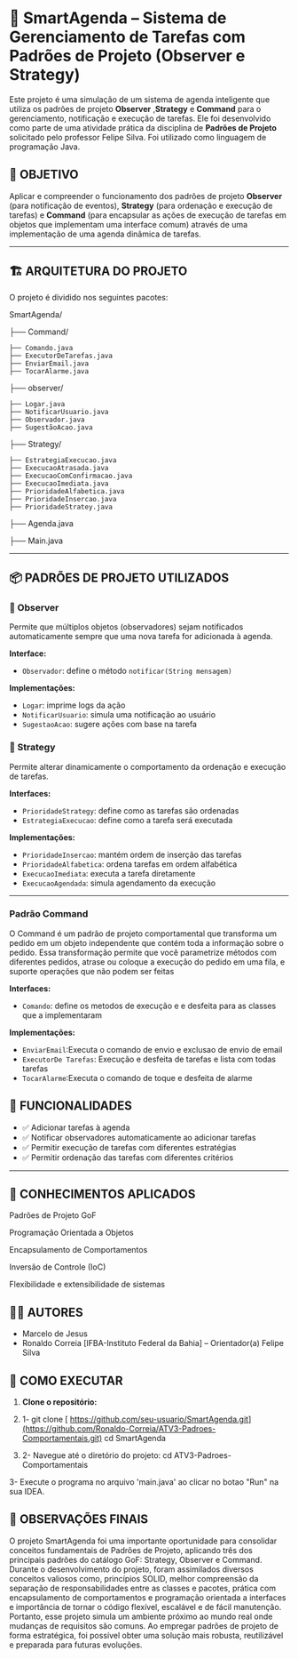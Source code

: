# 🧠 SmartAgenda – Sistema de Gerenciamento de Tarefas com Padrões de Projeto (Observer e Strategy)

Este projeto é uma simulação de um sistema de agenda inteligente que utiliza os padrões de projeto **Observer** ,**Strategy** e **Command** para o gerenciamento, notificação e execução de tarefas. Ele foi desenvolvido como parte de uma atividade prática da disciplina de **Padrões de Projeto** solicitado pelo professor Felipe Silva.
Foi utilizado como linguagem de programação Java.


## 🎯 OBJETIVO

Aplicar e compreender o funcionamento dos padrões de projeto **Observer** (para notificação de eventos), **Strategy** (para ordenação e execução de tarefas) e **Command** (para encapsular as ações de execução de tarefas em objetos que implementam uma interface comum) através de uma implementação de uma agenda dinâmica de tarefas.

---

## 🏗️ ARQUITETURA DO PROJETO

O projeto é dividido nos seguintes pacotes:

SmartAgenda/

├── Command/ 

    ├── Comando.java
    ├── ExecutorDeTarefas.java 
    ├── EnviarEmail.java
    ├── TocarAlarme.java
  
├── observer/ 

    ├── Logar.java 
    ├── NotificarUsuario.java 
    ├── Observador.java
    ├── SugestãoAcao.java
  
├── Strategy/ 

    ├── EstrategiaExecucao.java 
    ├── ExecucaoAtrasada.java
    ├── ExecucaoComConfirmacao.java
    ├── ExecucaoImediata.java
    ├── PrioridadeAlfabetica.java
    ├── PrioridadeInsercao.java
    ├── PrioridadeStratey.java
    
├── Agenda.java 

├── Main.java 


---

## 📦 PADRÕES DE PROJETO UTILIZADOS

### 🔁 Observer

Permite que múltiplos objetos (observadores) sejam notificados automaticamente sempre que uma nova tarefa for adicionada à agenda.

**Interface:**
- `Observador`: define o método `notificar(String mensagem)`

**Implementações:**
- `Logar`: imprime logs da ação
- `NotificarUsuario`: simula uma notificação ao usuário
- `SugestaoAcao`: sugere ações com base na tarefa

### 🧩 Strategy

Permite alterar dinamicamente o comportamento da ordenação e execução de tarefas.

**Interfaces:**
- `PrioridadeStrategy`: define como as tarefas são ordenadas
- `EstrategiaExecucao`: define como a tarefa será executada

**Implementações:**
- `PrioridadeInsercao`: mantém ordem de inserção das tarefas
- `PrioridadeAlfabetica`: ordena tarefas em ordem alfabética
- `ExecucaoImediata`: executa a tarefa diretamente
- `ExecucaoAgendada`: simula agendamento da execução

---

### Padrão Command

O Command é um padrão de projeto comportamental que transforma um pedido em um objeto independente que contém toda a informação sobre o pedido. Essa transformação permite que você parametrize métodos com diferentes pedidos, 
atrase ou coloque a execução do pedido em uma fila, e suporte operações que não podem ser feitas

**Interfaces:**
- `Comando`: define os metodos de execução e e desfeita para as classes que a implementaram

**Implementações:**
- `EnviarEmail`:Executa o comando de envio e exclusao de envio de email
- `ExecutorDe Tarefas`: Execução e desfeita de tarefas e lista com todas tarefas
- `TocarAlarme`:Executa o comando de toque e desfeita de alarme

  

## 🧪 FUNCIONALIDADES

- ✅ Adicionar tarefas à agenda
- ✅ Notificar observadores automaticamente ao adicionar tarefas
- ✅ Permitir execução de tarefas com diferentes estratégias
- ✅ Permitir ordenação das tarefas com diferentes critérios

---

## 🧠 CONHECIMENTOS APLICADOS
Padrões de Projeto GoF

Programação Orientada a Objetos

Encapsulamento de Comportamentos

Inversão de Controle (IoC)

Flexibilidade e extensibilidade de sistemas

## 👨‍💻 AUTORES
- Marcelo de Jesus
- Ronaldo Correia
[IFBA-Instituto Federal da Bahia]
– Orientador(a) Felipe Silva

## 🚀 COMO EXECUTAR

1. **Clone o repositório:**
   
1. 1- git clone [ https://github.com/seu-usuario/SmartAgenda.git](https://github.com/Ronaldo-Correia/ATV3-Padroes-Comportamentais.git)
    cd SmartAgenda
2. 2- Navegue até o diretório do projeto:
cd ATV3-Padroes-Comportamentais

3- Execute o programa no arquivo 'main.java' ao clicar no botao "Run" na sua IDEA.


## 📝 OBSERVAÇÕES FINAIS

O projeto SmartAgenda foi uma importante oportunidade para consolidar conceitos fundamentais de Padrões de Projeto, aplicando três dos principais padrões do catálogo GoF: Strategy, Observer e Command.
Durante o desenvolvimento do projeto, foram assimilados diversos conceitos valiosos como, princípios SOLID, melhor compreensão da separação de responsabilidades entre as classes e pacotes, prática com encapsulamento de comportamentos e programação orientada a interfaces e
importância de tornar o código flexível, escalável e de fácil manutenção.
Portanto, esse projeto simula um ambiente próximo ao mundo real onde mudanças de requisitos são comuns. Ao empregar padrões de projeto de forma estratégica, foi possível obter uma solução mais robusta, reutilizável e preparada para futuras evoluções.






